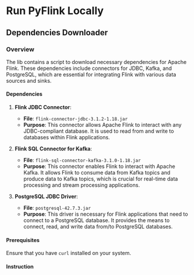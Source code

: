 # Run PyFlink Locally 

## Dependencies Downloader

### Overview

The lib contains a script to download necessary dependencies for Apache Flink. These dependencies include connectors for JDBC, Kafka, and PostgreSQL, which are essential for integrating Flink with various data sources and sinks.

#### Dependencies

1. **Flink JDBC Connector**:
   - **File**: `flink-connector-jdbc-3.1.2-1.18.jar`
   - **Purpose**: This connector allows Apache Flink to interact with any JDBC-compliant database. It is used to read from and write to databases within Flink applications.

2. **Flink SQL Connector for Kafka**:
   - **File**: `flink-sql-connector-kafka-3.1.0-1.18.jar`
   - **Purpose**: This connector enables Flink to interact with Apache Kafka. It allows Flink to consume data from Kafka topics and produce data to Kafka topics, which is crucial for real-time data processing and stream processing applications.

3. **PostgreSQL JDBC Driver**:
   - **File**: `postgresql-42.7.3.jar`
   - **Purpose**: This driver is necessary for Flink applications that need to connect to a PostgreSQL database. It provides the means to connect, read, and write data from/to PostgreSQL databases.

#### Prerequisites

Ensure that you have `curl` installed on your system.

#### Instruction
